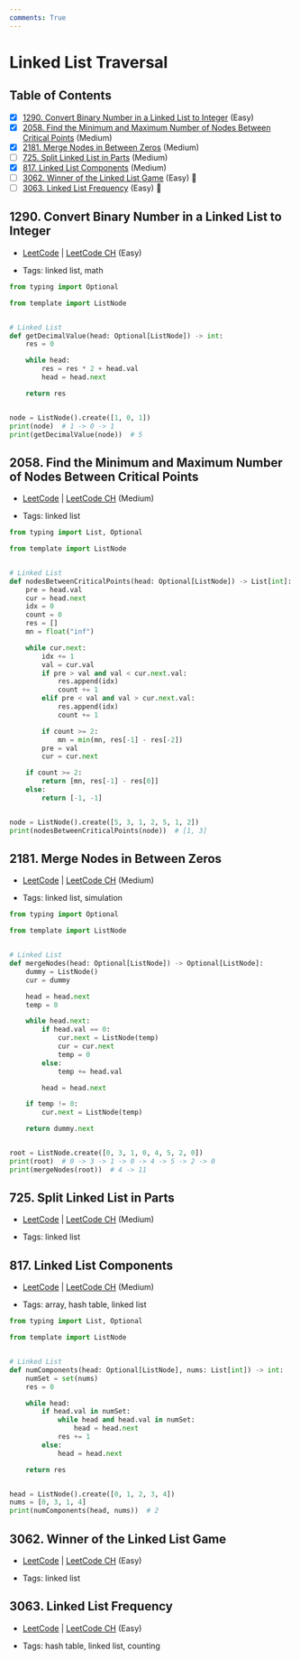 ```yaml
---
comments: True
---
```


# Linked List Traversal

## Table of Contents

- [x] [1290. Convert Binary Number in a Linked List to Integer](https://leetcode.cn/problems/convert-binary-number-in-a-linked-list-to-integer/) (Easy)
- [x] [2058. Find the Minimum and Maximum Number of Nodes Between Critical Points](https://leetcode.cn/problems/find-the-minimum-and-maximum-number-of-nodes-between-critical-points/) (Medium)
- [x] [2181. Merge Nodes in Between Zeros](https://leetcode.cn/problems/merge-nodes-in-between-zeros/) (Medium)
- [ ] [725. Split Linked List in Parts](https://leetcode.cn/problems/split-linked-list-in-parts/) (Medium)
- [x] [817. Linked List Components](https://leetcode.cn/problems/linked-list-components/) (Medium)
- [ ] [3062. Winner of the Linked List Game](https://leetcode.cn/problems/winner-of-the-linked-list-game/) (Easy) 👑
- [ ] [3063. Linked List Frequency](https://leetcode.cn/problems/linked-list-frequency/) (Easy) 👑

## 1290. Convert Binary Number in a Linked List to Integer

-   [LeetCode](https://leetcode.com/problems/convert-binary-number-in-a-linked-list-to-integer/) | [LeetCode CH](https://leetcode.cn/problems/convert-binary-number-in-a-linked-list-to-integer/) (Easy)

-   Tags: linked list, math
```python title="1290. Convert Binary Number in a Linked List to Integer - Python Solution"
from typing import Optional

from template import ListNode


# Linked List
def getDecimalValue(head: Optional[ListNode]) -> int:
    res = 0

    while head:
        res = res * 2 + head.val
        head = head.next

    return res


node = ListNode().create([1, 0, 1])
print(node)  # 1 -> 0 -> 1
print(getDecimalValue(node))  # 5

```

## 2058. Find the Minimum and Maximum Number of Nodes Between Critical Points

-   [LeetCode](https://leetcode.com/problems/find-the-minimum-and-maximum-number-of-nodes-between-critical-points/) | [LeetCode CH](https://leetcode.cn/problems/find-the-minimum-and-maximum-number-of-nodes-between-critical-points/) (Medium)

-   Tags: linked list
```python title="2058. Find the Minimum and Maximum Number of Nodes Between Critical Points - Python Solution"
from typing import List, Optional

from template import ListNode


# Linked List
def nodesBetweenCriticalPoints(head: Optional[ListNode]) -> List[int]:
    pre = head.val
    cur = head.next
    idx = 0
    count = 0
    res = []
    mn = float("inf")

    while cur.next:
        idx += 1
        val = cur.val
        if pre > val and val < cur.next.val:
            res.append(idx)
            count += 1
        elif pre < val and val > cur.next.val:
            res.append(idx)
            count += 1

        if count >= 2:
            mn = min(mn, res[-1] - res[-2])
        pre = val
        cur = cur.next

    if count >= 2:
        return [mn, res[-1] - res[0]]
    else:
        return [-1, -1]


node = ListNode().create([5, 3, 1, 2, 5, 1, 2])
print(nodesBetweenCriticalPoints(node))  # [1, 3]

```

## 2181. Merge Nodes in Between Zeros

-   [LeetCode](https://leetcode.com/problems/merge-nodes-in-between-zeros/) | [LeetCode CH](https://leetcode.cn/problems/merge-nodes-in-between-zeros/) (Medium)

-   Tags: linked list, simulation
```python title="2181. Merge Nodes in Between Zeros - Python Solution"
from typing import Optional

from template import ListNode


# Linked List
def mergeNodes(head: Optional[ListNode]) -> Optional[ListNode]:
    dummy = ListNode()
    cur = dummy

    head = head.next
    temp = 0

    while head.next:
        if head.val == 0:
            cur.next = ListNode(temp)
            cur = cur.next
            temp = 0
        else:
            temp += head.val

        head = head.next

    if temp != 0:
        cur.next = ListNode(temp)

    return dummy.next


root = ListNode.create([0, 3, 1, 0, 4, 5, 2, 0])
print(root)  # 0 -> 3 -> 1 -> 0 -> 4 -> 5 -> 2 -> 0
print(mergeNodes(root))  # 4 -> 11

```

## 725. Split Linked List in Parts

-   [LeetCode](https://leetcode.com/problems/split-linked-list-in-parts/) | [LeetCode CH](https://leetcode.cn/problems/split-linked-list-in-parts/) (Medium)

-   Tags: linked list
## 817. Linked List Components

-   [LeetCode](https://leetcode.com/problems/linked-list-components/) | [LeetCode CH](https://leetcode.cn/problems/linked-list-components/) (Medium)

-   Tags: array, hash table, linked list
```python title="817. Linked List Components - Python Solution"
from typing import List, Optional

from template import ListNode


# Linked List
def numComponents(head: Optional[ListNode], nums: List[int]) -> int:
    numSet = set(nums)
    res = 0

    while head:
        if head.val in numSet:
            while head and head.val in numSet:
                head = head.next
            res += 1
        else:
            head = head.next

    return res


head = ListNode().create([0, 1, 2, 3, 4])
nums = [0, 3, 1, 4]
print(numComponents(head, nums))  # 2

```

## 3062. Winner of the Linked List Game

-   [LeetCode](https://leetcode.com/problems/winner-of-the-linked-list-game/) | [LeetCode CH](https://leetcode.cn/problems/winner-of-the-linked-list-game/) (Easy)

-   Tags: linked list
## 3063. Linked List Frequency

-   [LeetCode](https://leetcode.com/problems/linked-list-frequency/) | [LeetCode CH](https://leetcode.cn/problems/linked-list-frequency/) (Easy)

-   Tags: hash table, linked list, counting
